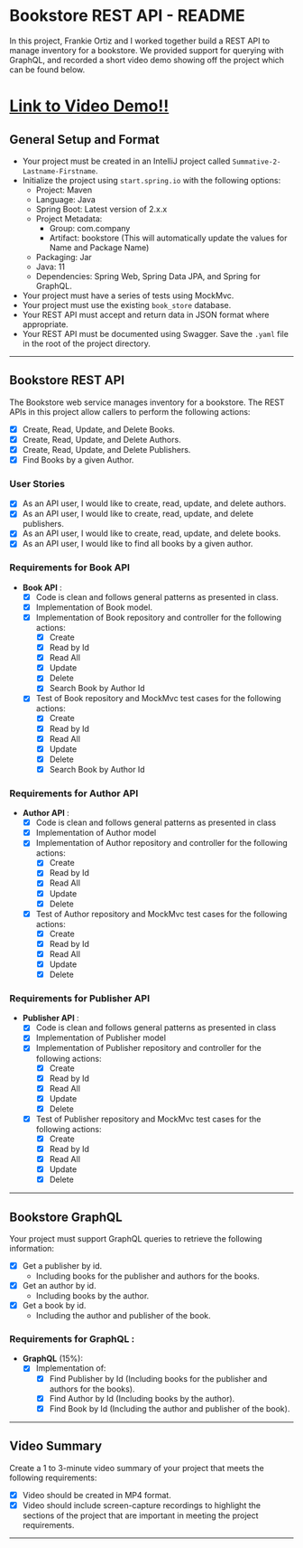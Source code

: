 
# Bookstore REST API - README
In this project, Frankie Ortiz and I worked together build a REST API to manage inventory for a bookstore. We provided support for querying with GraphQL, and 
recorded a short video demo showing off the project which can be found below. 
# [Link to Video Demo!!](https://youtu.be/m_0QMZ2F4DE)

## General Setup and Format

- Your project must be created in an IntelliJ project called `Summative-2-Lastname-Firstname`.
- Initialize the project using `start.spring.io` with the following options:
    - Project: Maven
    - Language: Java
    - Spring Boot: Latest version of 2.x.x
    - Project Metadata:
        - Group: com.company
        - Artifact: bookstore (This will automatically update the values for Name and Package Name)
    - Packaging: Jar
    - Java: 11
    - Dependencies: Spring Web, Spring Data JPA, and Spring for GraphQL.
- Your project must have a series of tests using MockMvc.
- Your project must use the existing `book_store` database.
- Your REST API must accept and return data in JSON format where appropriate.
- Your REST API must be documented using Swagger. Save the `.yaml` file in the root of the project directory.

---

## Bookstore REST API

The Bookstore web service manages inventory for a bookstore. The REST APIs in this project allow callers to perform the following actions:

- [x] Create, Read, Update, and Delete Books.
- [x] Create, Read, Update, and Delete Authors.
- [x] Create, Read, Update, and Delete Publishers.
- [x] Find Books by a given Author.

### User Stories

- [x] As an API user, I would like to create, read, update, and delete authors.
- [x] As an API user, I would like to create, read, update, and delete publishers.
- [x] As an API user, I would like to create, read, update, and delete books.
- [x] As an API user, I would like to find all books by a given author.

### Requirements for Book API

- **Book API** :
    - [x] Code is clean and follows general patterns as presented in class.
    - [x] Implementation of Book model.
    - [x] Implementation of Book repository and controller for the following actions:
        - [x] Create
        - [x] Read by Id
        - [x] Read All
        - [x] Update
        - [x] Delete
        - [x] Search Book by Author Id
    - [x] Test of Book repository and MockMvc test cases for the following actions:
        - [x] Create
        - [x] Read by Id
        - [x] Read All
        - [x] Update
        - [x] Delete
        - [x] Search Book by Author Id

### Requirements for Author API

- **Author API** :
    - [x] Code is clean and follows general patterns as presented in class
    - [x] Implementation of Author model
    - [x] Implementation of Author repository and controller for the following actions:
        - [x] Create
        - [x] Read by Id
        - [x] Read All
        - [x] Update
        - [x] Delete
    - [x] Test of Author repository and MockMvc test cases for the following actions:
        - [x] Create
        - [x] Read by Id
        - [x] Read All
        - [x] Update
        - [x] Delete

### Requirements for Publisher API

- **Publisher API** :
    - [x] Code is clean and follows general patterns as presented in class
    - [x] Implementation of Publisher model
    - [x] Implementation of Publisher repository and controller for the following actions:
        - [x] Create
        - [x] Read by Id
        - [x] Read All
        - [x] Update
        - [x] Delete
    - [x] Test of Publisher repository and MockMvc test cases for the following actions:
        - [x] Create
        - [x] Read by Id
        - [x] Read All
        - [x] Update
        - [x] Delete

---

## Bookstore GraphQL

Your project must support GraphQL queries to retrieve the following information:

- [x] Get a publisher by id.
    - Including books for the publisher and authors for the books.
- [x] Get an author by id.
    - Including books by the author.
- [x] Get a book by id.
    - Including the author and publisher of the book.

### Requirements for GraphQL :

- **GraphQL** (15%):
    - [x] Implementation of:
        - [x] Find Publisher by Id (Including books for the publisher and authors for the books).
        - [x] Find Author by Id (Including books by the author).
        - [x] Find Book by Id (Including the author and publisher of the book).

---

## Video Summary

Create a 1 to 3-minute video summary of your project that meets the following requirements:

- [x] Video should be created in MP4 format.
- [x] Video should include screen-capture recordings to highlight the sections of the project that are important in meeting the project requirements.

---

